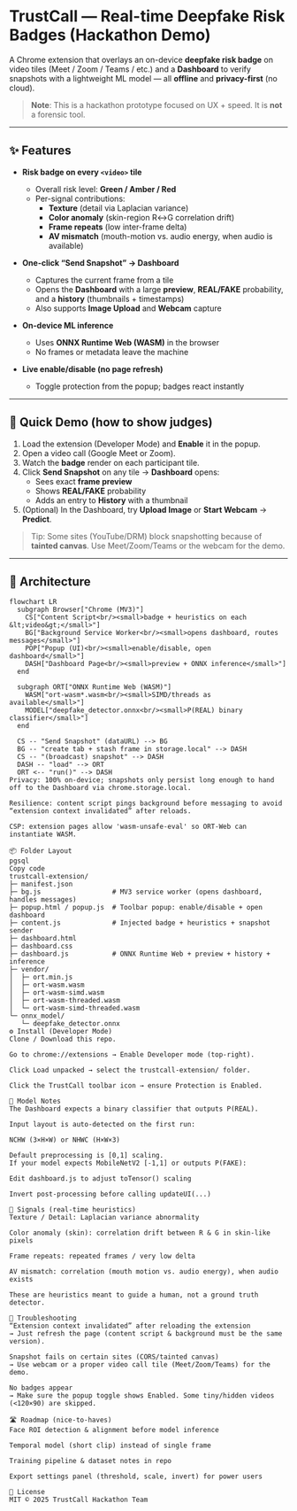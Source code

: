 # TrustCall — Real-time Deepfake Risk Badges (Hackathon Demo)

A Chrome extension that overlays an on-device **deepfake risk badge** on video tiles (Meet / Zoom / Teams / etc.) and a **Dashboard** to verify snapshots with a lightweight ML model — all **offline** and **privacy-first** (no cloud).

> **Note**: This is a hackathon prototype focused on UX + speed. It is **not** a forensic tool.

---

## ✨ Features

- **Risk badge on every `<video>` tile**
  - Overall risk level: **Green / Amber / Red**
  - Per-signal contributions:
    - **Texture** (detail via Laplacian variance)
    - **Color anomaly** (skin-region R↔G correlation drift)
    - **Frame repeats** (low inter-frame delta)
    - **AV mismatch** (mouth-motion vs. audio energy, when audio is available)

- **One-click “Send Snapshot” → Dashboard**
  - Captures the current frame from a tile
  - Opens the **Dashboard** with a large **preview**, **REAL/FAKE** probability, and a **history** (thumbnails + timestamps)
  - Also supports **Image Upload** and **Webcam** capture

- **On-device ML inference**
  - Uses **ONNX Runtime Web (WASM)** in the browser
  - No frames or metadata leave the machine

- **Live enable/disable (no page refresh)**
  - Toggle protection from the popup; badges react instantly

---

## 🎥 Quick Demo (how to show judges)

1. Load the extension (Developer Mode) and **Enable** it in the popup.  
2. Open a video call (Google Meet or Zoom).  
3. Watch the **badge** render on each participant tile.  
4. Click **Send Snapshot** on any tile → **Dashboard** opens:
   - Sees exact **frame preview**
   - Shows **REAL/FAKE** probability
   - Adds an entry to **History** with a thumbnail
5. (Optional) In the Dashboard, try **Upload Image** or **Start Webcam** → **Predict**.

> Tip: Some sites (YouTube/DRM) block snapshotting because of **tainted canvas**. Use Meet/Zoom/Teams or the webcam for the demo.

---

## 🧱 Architecture

```mermaid
flowchart LR
  subgraph Browser["Chrome (MV3)"]
    CS["Content Script<br/><small>badge + heuristics on each &lt;video&gt;</small>"]
    BG["Background Service Worker<br/><small>opens dashboard, routes messages</small>"]
    POP["Popup (UI)<br/><small>enable/disable, open dashboard</small>"]
    DASH["Dashboard Page<br/><small>preview + ONNX inference</small>"]
  end

  subgraph ORT["ONNX Runtime Web (WASM)"]
    WASM["ort-wasm*.wasm<br/><small>SIMD/threads as available</small>"]
    MODEL["deepfake_detector.onnx<br/><small>P(REAL) binary classifier</small>"]
  end

  CS -- "Send Snapshot" (dataURL) --> BG
  BG -- "create tab + stash frame in storage.local" --> DASH
  CS -- "(broadcast) snapshot" --> DASH
  DASH -- "load" --> ORT
  ORT <-- "run()" --> DASH
Privacy: 100% on-device; snapshots only persist long enough to hand off to the Dashboard via chrome.storage.local.

Resilience: content script pings background before messaging to avoid “extension context invalidated” after reloads.

CSP: extension pages allow 'wasm-unsafe-eval' so ORT-Web can instantiate WASM.

📦 Folder Layout
pgsql
Copy code
trustcall-extension/
├─ manifest.json
├─ bg.js                  # MV3 service worker (opens dashboard, handles messages)
├─ popup.html / popup.js  # Toolbar popup: enable/disable + open dashboard
├─ content.js             # Injected badge + heuristics + snapshot sender
├─ dashboard.html
├─ dashboard.css
├─ dashboard.js           # ONNX Runtime Web + preview + history + inference
├─ vendor/
│  ├─ ort.min.js
│  ├─ ort-wasm.wasm
│  ├─ ort-wasm-simd.wasm
│  ├─ ort-wasm-threaded.wasm
│  └─ ort-wasm-simd-threaded.wasm
└─ onnx_model/
   └─ deepfake_detector.onnx
⚙️ Install (Developer Mode)
Clone / Download this repo.

Go to chrome://extensions → Enable Developer mode (top-right).

Click Load unpacked → select the trustcall-extension/ folder.

Click the TrustCall toolbar icon → ensure Protection is Enabled.

🔬 Model Notes
The Dashboard expects a binary classifier that outputs P(REAL).

Input layout is auto-detected on the first run:

NCHW (3×H×W) or NHWC (H×W×3)

Default preprocessing is [0,1] scaling.
If your model expects MobileNetV2 [-1,1] or outputs P(FAKE):

Edit dashboard.js to adjust toTensor() scaling

Invert post-processing before calling updateUI(...)

🧪 Signals (real-time heuristics)
Texture / Detail: Laplacian variance abnormality

Color anomaly (skin): correlation drift between R & G in skin-like pixels

Frame repeats: repeated frames / very low delta

AV mismatch: correlation (mouth motion vs. audio energy), when audio exists

These are heuristics meant to guide a human, not a ground truth detector.

🧰 Troubleshooting
“Extension context invalidated” after reloading the extension
→ Just refresh the page (content script & background must be the same version).

Snapshot fails on certain sites (CORS/tainted canvas)
→ Use webcam or a proper video call tile (Meet/Zoom/Teams) for the demo.

No badges appear
→ Make sure the popup toggle shows Enabled. Some tiny/hidden videos (<120×90) are skipped.

🛣️ Roadmap (nice-to-haves)
Face ROI detection & alignment before model inference

Temporal model (short clip) instead of single frame

Training pipeline & dataset notes in repo

Export settings panel (threshold, scale, invert) for power users

📄 License
MIT © 2025 TrustCall Hackathon Team
